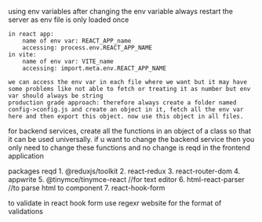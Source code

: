 using env variables
    after changing the env variable always restart the server as env file is only loaded once

    in react app:
        name of env var: REACT_APP_name
        accessing: process.env.REACT_APP_NAME
    in vite:
        name of env var: VITE_name
        accessing: import.meta.env.REACT_APP_NAME
    
    we can access the env var in each file where we want but it may have some problems like not able to fetch or treating it as number but env var should always be string
    production grade approach: therefore always create a folder named config->config.js and create an object in it, fetch all the env var here and then export this object. now use this object in all files.

for backend services, create all the functions in an object of a class so that it can be used universally. if u want to change the backend service then you only need to change these functions and no change is reqd in the frontend application

packages reqd
    1. @reduxjs/toolkit
    2. react-redux
    3. react-router-dom
    4. appwrite
    5. @tinymce/tinymce-react   //for text editor
    6. html-react-parser        //to parse html to component
    7. react-hook-form

to validate in react hook form use regexr website for the format of validations